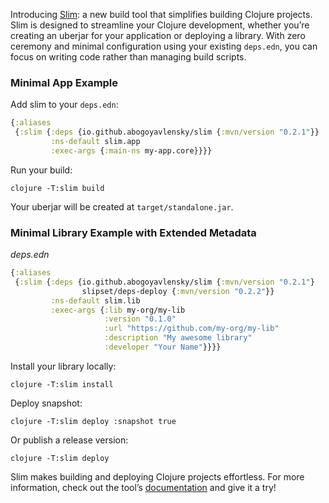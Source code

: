 Introducing [Slim](https://github.com/abogoyavlensky/slim): a new build tool that simplifies building Clojure projects. Slim is designed to streamline your Clojure development, whether you’re creating an uberjar for your application or deploying a library. With zero ceremony and minimal configuration using your existing `deps.edn`, you can focus on writing code rather than managing build scripts.

### Minimal App Example

Add slim to your `deps.edn`:

```clojure
{:aliases
 {:slim {:deps {io.github.abogoyavlensky/slim {:mvn/version "0.2.1"}}
         :ns-default slim.app
         :exec-args {:main-ns my-app.core}}}}
```

Run your build:

```shell
clojure -T:slim build
```

Your uberjar will be created at `target/standalone.jar`.

### Minimal Library Example with Extended Metadata

*deps.edn*

```clojure
{:aliases
 {:slim {:deps {io.github.abogoyavlensky/slim {:mvn/version "0.2.1"}
                slipset/deps-deploy {:mvn/version "0.2.2"}}
         :ns-default slim.lib
         :exec-args {:lib my-org/my-lib
                     :version "0.1.0"
                     :url "https://github.com/my-org/my-lib"
                     :description "My awesome library"
                     :developer "Your Name"}}}}
```

Install your library locally:

```shell
clojure -T:slim install
```

Deploy snapshot:

```shell
clojure -T:slim deploy :snapshot true
```

Or publish a release version:

```shell
clojure -T:slim deploy
```

Slim makes building and deploying Clojure projects effortless. For more information, check out the tool’s [documentation](https://github.com/abogoyavlensky/slim?tab=readme-ov-file#slim) and give it a try!
